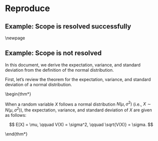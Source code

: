 # Reproduce

## Example: Scope is resolved successfully

\newpage

## Example: Scope is not resolved

In this document, we derive the expectation, variance, and standard deviation from the definition of the normal distribution.

First, let’s review the theorem for the expectation, variance, and standard deviation of a normal distribution.

\begin{thm*}

When a random variable $X$ follows a normal distribution $N(\mu, \sigma^2)$ (i.e., $X \sim N(\mu, \sigma^2)$), the expectation, variance, and standard deviation of $X$ are given as follows:

$$
E[X] = \mu, \qquad V(X) = \sigma^2, \qquad \sqrt{V(X)} = \sigma.
$$

\end{thm*}
